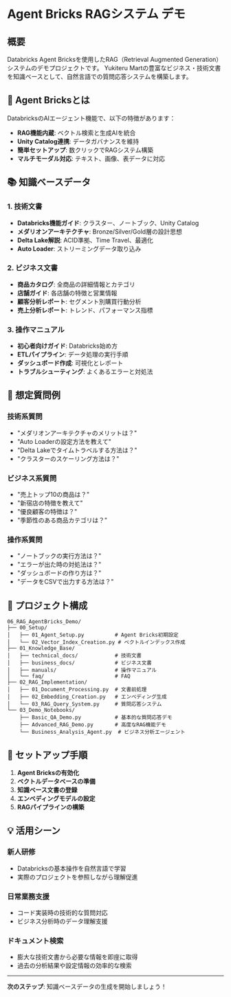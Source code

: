 # Agent Bricks RAGシステム デモ

## 概要
Databricks Agent Bricksを使用したRAG（Retrieval Augmented Generation）システムのデモプロジェクトです。
Yukiteru Martの豊富なビジネス・技術文書を知識ベースとして、自然言語での質問応答システムを構築します。

## 🤖 Agent Bricksとは
DatabricksのAIエージェント機能で、以下の特徴があります：
- **RAG機能内蔵**: ベクトル検索と生成AIを統合
- **Unity Catalog連携**: データガバナンスを維持
- **簡単セットアップ**: 数クリックでRAGシステム構築
- **マルチモーダル対応**: テキスト、画像、表データに対応

## 📚 知識ベースデータ

### 1. 技術文書
- **Databricks機能ガイド**: クラスター、ノートブック、Unity Catalog
- **メダリオンアーキテクチャ**: Bronze/Silver/Gold層の設計思想
- **Delta Lake解説**: ACID準拠、Time Travel、最適化
- **Auto Loader**: ストリーミングデータ取り込み

### 2. ビジネス文書  
- **商品カタログ**: 全商品の詳細情報とカテゴリ
- **店舗ガイド**: 各店舗の特徴と営業情報
- **顧客分析レポート**: セグメント別購買行動分析
- **売上分析レポート**: トレンド、パフォーマンス指標

### 3. 操作マニュアル
- **初心者向けガイド**: Databricks始め方
- **ETLパイプライン**: データ処理の実行手順  
- **ダッシュボード作成**: 可視化とレポート
- **トラブルシューティング**: よくあるエラーと対処法

## 🎯 想定質問例

### 技術系質問
- "メダリオンアーキテクチャのメリットは？"
- "Auto Loaderの設定方法を教えて"  
- "Delta Lakeでタイムトラベルする方法は？"
- "クラスターのスケーリング方法は？"

### ビジネス系質問
- "売上トップ10の商品は？"
- "新宿店の特徴を教えて"
- "優良顧客の特徴は？"
- "季節性のある商品カテゴリは？"

### 操作系質問  
- "ノートブックの実行方法は？"
- "エラーが出た時の対処法は？"
- "ダッシュボードの作り方は？"
- "データをCSVで出力する方法は？"

## 📁 プロジェクト構成

```
06_RAG_AgentBricks_Demo/
├── 00_Setup/
│   ├── 01_Agent_Setup.py          # Agent Bricks初期設定
│   └── 02_Vector_Index_Creation.py # ベクトルインデックス作成
├── 01_Knowledge_Base/
│   ├── technical_docs/            # 技術文書
│   ├── business_docs/             # ビジネス文書  
│   ├── manuals/                   # 操作マニュアル
│   └── faq/                       # FAQ
├── 02_RAG_Implementation/
│   ├── 01_Document_Processing.py  # 文書前処理
│   ├── 02_Embedding_Creation.py   # エンベディング生成
│   └── 03_RAG_Query_System.py     # 質問応答システム
└── 03_Demo_Notebooks/
    ├── Basic_QA_Demo.py           # 基本的な質問応答デモ
    ├── Advanced_RAG_Demo.py       # 高度なRAG機能デモ  
    └── Business_Analysis_Agent.py  # ビジネス分析エージェント
```

## 🚀 セットアップ手順

1. **Agent Bricksの有効化**
2. **ベクトルデータベースの準備**  
3. **知識ベース文書の登録**
4. **エンベディングモデルの設定**
5. **RAGパイプラインの構築**

## 💡 活用シーン

### 新人研修
- Databricksの基本操作を自然言語で学習
- 実際のプロジェクトを参照しながら理解促進

### 日常業務支援
- コード実装時の技術的な質問対応
- ビジネス分析時のデータ理解支援

### ドキュメント検索
- 膨大な技術文書から必要な情報を即座に取得
- 過去の分析結果や設定情報の効率的な検索

---

**次のステップ**: 知識ベースデータの生成を開始しましょう！ 
